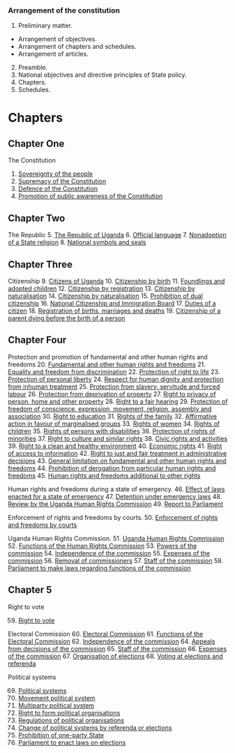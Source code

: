 ### Arrangement of the constitution

1. Preliminary matter.

- Arrangement of objectives.
- Arrangement of chapters and schedules.
- Arrangement of articles.

2. Preamble.
3. National objectives and directive principles of State policy.
4. Chapters.
5. Schedules.

# Chapters

## Chapter One
The Constitution
1. [Sovereignty of the people](/chapters/Chapter%201.md#1-sovereignty-of-the-people)
2. [Supremacy of the Constitution](/chapters/Chapter%201.md#2-supremacy-of-the-constitution)
3. [Defence of the Constitution](/chapters/Chapter%201.md#3-defence-of-the-constitution)
4. [Promotion of public awareness of the Constitution](/chapters/Chapter%201.md#4-promotion-of-public-awareness-of-the-constitution)

## Chapter Two
The Republic
5. [The Republic of Uganda](/chapters/Chapter%202.md#5-the-republic-of-uganda)
6. [Official language](/chapters/Chapter%202.md#6-official-language)
7. [Nonadoption of a State religion](/chapters/Chapter%202.md#7-nonadoption-of-a-state-religion)
8. [National symbols and seals](/chapters/Chapter%202.md#8-national-symbols-and-seals)

## Chapter Three
Citizenship
9. [Citizens of Uganda](/chapters/Chapter%203.md#9-citizens-of-uganda)
10. [Citizenship by birth](/chapters/Chapter%203.md#10-citizenship-by-birth)
11. [Foundlings and adopted children](/chapters/Chapter%203.md#11-foundlings-and-adopted-children)
12. [Citizenship by registration](/chapters/Chapter%203.md#12-citizenship-by-registration)
13. [Citizenship by naturalisation](/chapters/Chapter%203.md#13-citizenship-by-naturalisation)
14. [Citizenship by naturalisation](/chapters/Chapter%203.md#14-loss-of-citizenship-by-registration)
15. [Prohibition of dual citizenship](/chapters/Chapter%203.md#15-prohibition-of-dual-citizenship)
16. [National Citizenship and Immigration Board](/chapters/Chapter%203.md#16-national-citizenship-and-immigration-board)
17. [Duties of a citizen](/chapters/Chapter%203.md#17-duties-of-a-citizen)
18. [Registration of births, marriages and deaths](/chapters/Chapter%203.md#17-duties-of-a-citizen)
19. [Citizenship of a parent dying before the birth of a person](/chapters/Chapter%203.md#19-citizenship-of-a-parent-dying-before-the-birth-of-a-person)

## Chapter Four
Protection and promotion of fundamental and other human rights and freedoms
20. [Fundamental and other human rights and freedoms](/chapters/Chapter%204.md#20-fundamental-and-other-human-rights-and-freedoms)
21. [Equality and freedom from discrimination](/chapters/Chapter%204.md#21-equality-and-freedom-from-discrimination)
22. [Protection of right to life](/chapters/Chapter%204.md#22-protection-of-right-to-life)
23. [Protection of personal liberty](/chapters/Chapter%204.md#23-protection-of-personal-liberty)
24. [Respect for human dignity and protection from inhuman treatment](/chapters/Chapter%204.md#24-respect-for-human-dignity-and-protection-from-inhuman-treatment)
25. [Protection from slavery, servitude and forced labour](/chapters/Chapter%204.md#24-respect-for-human-dignity-and-protection-from-inhuman-treatment)
26. [Protection from deprivation of property](/chapters/Chapter%204.md#26-protection-from-deprivation-of-property)
27. [Right to privacy of person, home and other property](/chapters/Chapter%204.md#27-right-to-privacy-of-person-home-and-other-property)
28. [Right to a fair hearing](/chapters/Chapter%204.md#28-right-to-a-fair-hearing)
29. [Protection of freedom of conscience, expression, movement, religion, assembly and association](/chapters/Chapter%204.md#29-protection-of-freedom-of-conscience-expression-movement-religion-assembly-and-association)
30. [Right to education](/chapters/Chapter%204.md#30-right-to-education)
31. [Rights of the family](/chapters/Chapter%204.md#31-rights-of-the-family)
32. [Affirmative action in favour of marginalised groups](/chapters/Chapter%204.md#32-affirmative-action-in-favour-of-marginalised-groups)
33. [Rights of women](/chapters/Chapter%204.md#33-rights-of-women)
34. [Rights of children](/chapters/Chapter%204.md#34-rights-of-children)
35. [Rights of persons with disabilities](/chapters/Chapter%204.md#35-rights-of-persons-with-disabilities)
36. [Protection of rights of minorities](/chapters/Chapter%204.md#36-protection-of-rights-of-minorities)
37. [Right to culture and similar rights](/chapters/Chapter%204.md#37-right-to-culture-and-similar-rights)
38. [Civic rights and activities](/chapters/Chapter%204.md#38-civic-rights-and-activities)
39. [Right to a clean and healthy environment](/chapters/Chapter%204.md#39-right-to-a-clean-and-healthy-environment)
40. [Economic rights](/chapters/Chapter%204.md#40-economic-rights)
41. [Right of access to information](/chapters/Chapter%204.md#41-right-of-access-to-information)
42. [Right to just and fair treatment in administrative decisions](/chapters/Chapter%204.md#42-right-to-just-and-fair-treatment-in-administrative-decisions)
43. [General limitation on fundamental and other human rights and freedoms](/chapters/Chapter%204.md#43-general-limitation-on-fundamental-and-other-human-rights-and-freedoms)
44. [Prohibition of derogation from particular human rights and freedoms](/chapters/Chapter%204.md#44-prohibition-of-derogation-from-particular-human-rights-and-freedoms)
45. [Human rights and freedoms additional to other rights](/chapters/Chapter%204.md#45-human-rights-and-freedoms-additional-to-other-rights)

Human rights and freedoms during a state of emergency.
46. [Effect of laws enacted for a state of emergency](/chapters/Chapter%204.md#46-effect-of-laws-enacted-for-a-state-of-emergency)
47. [Detention under emergency laws](/chapters/Chapter%204.md#47-detention-under-emergency-laws)
48. [Review by the Uganda Human Rights Commission](/chapters/Chapter%204.md#48-review-by-the-uganda-human-rights-commission)
49. [Report to Parliament](/chapters/Chapter%204.md#49-report-to-parliament)

Enforcement of rights and freedoms by courts.
50. [Enforcement of rights and freedoms by courts](/chapters/Chapter%204.md#50-enforcement-of-rights-and-freedoms-by-courts)

Uganda Human Rights Commission.
51. [Uganda Human Rights Commission](/chapters/Chapter%204.md#51-uganda-human-rights-commission)
52. [Functions of the Human Rights Commission](/chapters/Chapter%204.md#52-functions-of-the-human-rights-commission)
53. [Powers of the commission](/chapters/Chapter%204.md#53-powers-of-the-commission)
54. [Independence of the commission](/chapters/Chapter%204.md#54-independence-of-the-commission)
55. [Expenses of the commission](/chapters/Chapter%204.md#55-expenses-of-the-commission)
56. [Removal of commissioners](/chapters/Chapter%204.md#56-removal-of-commissioners)
57. [Staff of the commission](/chapters/Chapter%204.md#57-staff-of-the-commission)
58. [Parliament to make laws regarding functions of the commission](/chapters/Chapter%204.md#58-parliament-to-make-laws-regarding-functions-of-the-commission)


## Chapter 5
Right to vote

59. [Right to vote](/chapters/Chapter%205.md#59-right-to-vote)

Electoral Commission
60. [Electoral Commission](/chapters/Chapter%205.md#60-electoral-commission)
61. [Functions of the Electoral Commission](/chapters/Chapter%205.md#61-functions-of-the-electoral-commission)
62. [Independence of the commission](/chapters/Chapter%205.md#62-independence-of-the-commission)
64. [Appeals from decisions of the commission](/chapters/Chapter%205.md#64-appeals-from-decisions-of-the-commission)
65. [Staff of the commission](/chapters/Chapter%205.md#65-staff-of-the-commission)
66. [Expenses of the commission](/chapters/Chapter%205.md#66-expenses-of-the-commission)
67. [Organisation of elections](/chapters/Chapter%205.md#67-organisation-of-elections)
68. [Voting at elections and referenda](/chapters/Chapter%205.md#68-voting-at-elections-and-referenda)

Political systems

69. [Political systems](/chapters/Chapter%205.md#69-political-systems)
70. [Movement political system](/chapters/Chapter%205.md#70-movement-political-system)
71. [Multiparty political system](/chapters/Chapter%205.md#71-multiparty-political-system)
72. [Right to form political organisations](/chapters/Chapter%205.md#72-right-to-form-political-organisations)
73. [Regulations of political organisations](/chapters/Chapter%205.md#73-regulations-of-political-organisations)
74. [Change of political systems by referenda or elections](/chapters/Chapter%205.md#74-change-of-political-systems-by-referenda-or-elections)
75. [Prohibition of one-party State](/chapters/Chapter%205.md#75-prohibition-of-one-party-state)
76. [Parliament to enact laws on elections](/chapters/Chapter%205.md#76-parliament-to-enact-laws-on-elections)
